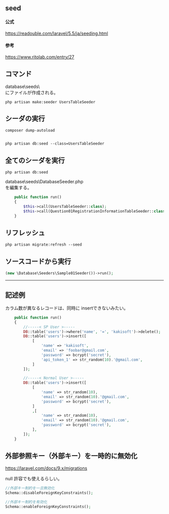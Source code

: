 ## seed

#### 公式
https://readouble.com/laravel/5.5/ja/seeding.html  


#### 参考
https://www.ritolab.com/entry/27  


## コマンド
database\seeds\  
にファイルが作成される。
```
php artisan make:seeder UsersTableSeeder
```

## シーダの実行
```
composer dump-autoload


php artisan db:seed --class=UsersTableSeeder
```

## 全てのシーダを実行
```
php artisan db:seed
```
database\seeds\DatabaseSeeder.php  
を編集する。
```php
    public function run()
    {
        $this->call(UsersTableSeeder::class);
        $this->call(Question01RegistrationInformationTableSeeder::class);
    }
```


## リフレッシュ
```
php artisan migrate:refresh --seed
```

## ソースコードから実行
```php
(new \Database\Seeders\Sample01Seeder())->run();
```

____________________________________________________________
## 記述例
カラム数が異なるレコードは、同時に insertできないみたい。  
```php
    public function run()
    {
        //-----< SP User >-----
        DB::table('users')->where('name', '=', 'kakisoft')->delete();
        DB::table('users')->insert([
            [
                'name' => 'kakisoft',
                'email' => 'foobar@gmail.com',
                'password' => bcrypt('secret'),
                'api_token_1' => str_random(10).'@gmail.com',
            ]
        ]);

        //-----< Normal User >-----
        DB::table('users')->insert([
            [
                'name' => str_random(10),
                'email' => str_random(10).'@gmail.com',
                'password' => bcrypt('secret'),
            ]
            ,[
                'name' => str_random(10),
                'email' => str_random(10).'@gmail.com',
                'password' => bcrypt('secret'),
            ],
        ]);
    }
```


## 外部参照キー（外部キー）を一時的に無効化
https://laravel.com/docs/9.x/migrations  

null 許容でも使えるらしい。
```php
//外部キー制約を一旦無効化
Schema::disableForeignKeyConstraints();

//外部キー制約を有効化
Schema::enableForeignKeyConstraints();
```